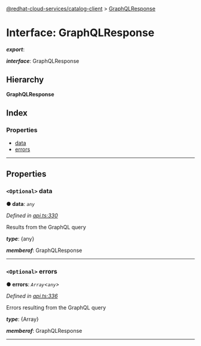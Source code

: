 [@redhat-cloud-services/catalog-client](../README.md) > [GraphQLResponse](../interfaces/graphqlresponse.md)

# Interface: GraphQLResponse

*__export__*: 

*__interface__*: GraphQLResponse

## Hierarchy

**GraphQLResponse**

## Index

### Properties

* [data](graphqlresponse.md#data)
* [errors](graphqlresponse.md#errors)

---

## Properties

<a id="data"></a>

### `<Optional>` data

**● data**: *`any`*

*Defined in [api.ts:330](https://github.com/RedHatInsights/javascript-clients/blob/master/packages/catalog/api.ts#L330)*

Results from the GraphQL query

*__type__*: {any}

*__memberof__*: GraphQLResponse

___
<a id="errors"></a>

### `<Optional>` errors

**● errors**: *`Array`<`any`>*

*Defined in [api.ts:336](https://github.com/RedHatInsights/javascript-clients/blob/master/packages/catalog/api.ts#L336)*

Errors resulting from the GraphQL query

*__type__*: {Array}

*__memberof__*: GraphQLResponse

___


